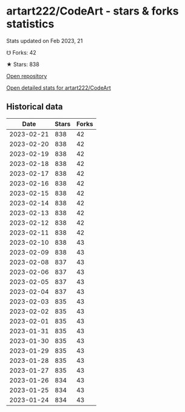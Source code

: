 # artart222/CodeArt - stars & forks statistics

Stats updated on Feb 2023, 21

☋ Forks: 42

★ Stars: 838

[Open repository](https://github.com/artart222/CodeArt)

[Open detailed stats for artart222/CodeArt](https://reviewgithub.com/rep/artart222/CodeArt)

## Historical data
| Date | Stars | Forks |
|------|-------|-------|
| 2023-02-21 | 838 | 42 | 
| 2023-02-20 | 838 | 42 | 
| 2023-02-19 | 838 | 42 | 
| 2023-02-18 | 838 | 42 | 
| 2023-02-17 | 838 | 42 | 
| 2023-02-16 | 838 | 42 | 
| 2023-02-15 | 838 | 42 | 
| 2023-02-14 | 838 | 42 | 
| 2023-02-13 | 838 | 42 | 
| 2023-02-12 | 838 | 42 | 
| 2023-02-11 | 838 | 42 | 
| 2023-02-10 | 838 | 43 | 
| 2023-02-09 | 838 | 43 | 
| 2023-02-08 | 837 | 43 | 
| 2023-02-06 | 837 | 43 | 
| 2023-02-05 | 837 | 43 | 
| 2023-02-04 | 837 | 43 | 
| 2023-02-03 | 835 | 43 | 
| 2023-02-02 | 835 | 43 | 
| 2023-02-01 | 835 | 43 | 
| 2023-01-31 | 835 | 43 | 
| 2023-01-30 | 835 | 43 | 
| 2023-01-29 | 835 | 43 | 
| 2023-01-28 | 835 | 43 | 
| 2023-01-27 | 835 | 43 | 
| 2023-01-26 | 834 | 43 | 
| 2023-01-25 | 834 | 43 | 
| 2023-01-24 | 834 | 43 | 

